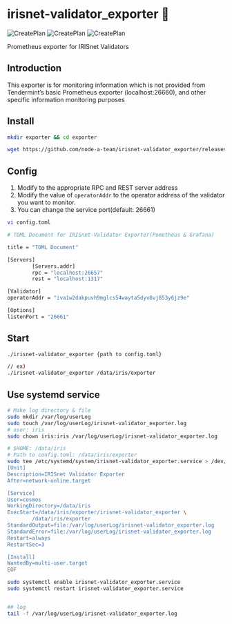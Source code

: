 # irisnet-validator_exporter :satellite:
![CreatePlan](https://img.shields.io/badge/relase-v0.2.0-red)
![CreatePlan](https://img.shields.io/badge/go-1.13.1%2B-blue)
![CreatePlan](https://img.shields.io/badge/license-Apache--2.0-green)

Prometheus exporter for IRISnet Validators


## Introduction
This exporter is for monitoring information which is not provided from Tendermint’s basic Prometheus exporter (localhost:26660), and other specific information monitoring purposes

## Install
```bash
mkdir exporter && cd exporter

wget https://github.com/node-a-team/irisnet-validator_exporter/releases/download/v0.2.0/irisnet-validator_exporter.tar.gz  && sha256sum irisnet-validator_exporter.tar.gz | fgrep 756eee5d9af2214ca10378198de690d1d6d1ba84ab3c7a514ec80d4d3e8986ce && tar -zxvf irisnet-validator_exporter.tar.gz ||  echo "Bad Binary!"
```

## Config
1. Modify to the appropriate RPC and REST server address
2. Modify the value of ```operatorAddr``` to the operator address of the validator you want to monitor.
3. You can change the service port(default: 26661)
```bash
vi config.toml
```
```bash
# TOML Document for IRISnet-Validator Exporter(Pometheus & Grafana)

title = "TOML Document"

[Servers]
        [Servers.addr]
        rpc = "localhost:26657"
        rest = "localhost:1317"

[Validator]
operatorAddr = "iva1w2dakpuvh9mglcs54wayta5dyv8vj853y6jz9e"

[Options]
listenPort = "26661"

```

## Start
  
```bash
./irisnet-validator_exporter {path to config.toml}

// ex)
./irisnet-validator_exporter /data/iris/exporter
```

## Use systemd service
  
```sh
# Make log directory & file
sudo mkdir /var/log/userLog  
sudo touch /var/log/userLog/irisnet-validator_exporter.log  
# user: iris
sudo chown iris:iris /var/log/userLog/irisnet-validator_exporter.log

# $HOME: /data/iris
# Path to config.toml: /data/iris/exporter
sudo tee /etc/systemd/system/irisnet-validator_exporter.service > /dev/null <<EOF
[Unit]
Description=IRISnet Validator Exporter
After=network-online.target

[Service]
User=cosmos
WorkingDirectory=/data/iris
ExecStart=/data/iris/exporter/irisnet-validator_exporter \
        /data/iris/exporter
StandardOutput=file:/var/log/userLog/irisnet-validator_exporter.log
StandardError=file:/var/log/userLog/irisnet-validator_exporter.log
Restart=always
RestartSec=3

[Install]
WantedBy=multi-user.target
EOF

sudo systemctl enable irisnet-validator_exporter.service
sudo systemctl restart irisnet-validator_exporter.service


## log
tail -f /var/log/userLog/irisnet-validator_exporter.log
```
